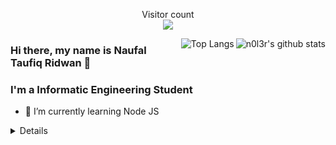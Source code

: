 <!--
**n0l3r/n0l3r** is a ✨ _special_ ✨ repository because its `README.md` (this file) appears on your GitHub profile.

Here are some ideas to get you started:

- 🔭 I’m currently working on ...
- 🌱 I’m currently learning ...
- 👯 I’m looking to collaborate on ...
- 🤔 I’m looking for help with ...
- 💬 Ask me about ...
- 📫 How to reach me: ...
- 😄 Pronouns: ...
- ⚡ Fun fact: ...
-->

<p align="center"> 
  Visitor count<br>
  <img src="https://profile-counter.glitch.me/n0l3r/count.svg" />
</p>

<img align="right" alt="n0l3r's github stats" src="https://github-readme-stats.vercel.app/api?username=n0l3r&count_private=true&show_icons=true&hide_border=true&include_all_commits=true&line_height=24&theme=radical"/>
<img align="right" alt="Top Langs" src="https://github-readme-stats.vercel.app/api/top-langs/?username=n0l3r&layout=compact&hide_border=true&theme=radical"/>

### Hi there, my name is Naufal Taufiq Ridwan 👋
### I'm a Informatic Engineering Student

- 🌱 I’m currently learning Node JS


<details>
 <b>Connect with me</b>
<a href="https://www.instagram.com/yaelahfal_" target="_blank"><img src="https://img.shields.io/badge/Instagram-%23E4405F.svg?&style=flat-square&logo=instagram&logoColor=white" alt="Instagram"></a>
<a href="https://twitter.com/yaelahfal_" target="_blank"><img src="https://img.shields.io/badge/Twitter-%231877F2.svg?&style=flat-square&logo=Twitter&logoColor=white" alt="Twitter"></a>
</details>
